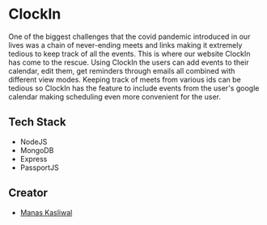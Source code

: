 # ClockIn

One of the biggest challenges that the covid pandemic introduced in our lives was a chain of never-ending meets and links making it extremely tedious to keep track of all the events. This is where our website ClockIn has come to the rescue. Using ClockIn the users can add events to their calendar, edit them, get reminders through emails all combined with different view modes. Keeping track of meets from various ids can be tedious so ClockIn has the feature to include events from the user's google calendar making scheduling even more convenient for the user.


## Tech Stack

- NodeJS
- MongoDB
- Express
- PassportJS
  

## Creator

- [Manas Kasliwal](https://github.com/manaskasliwal)

